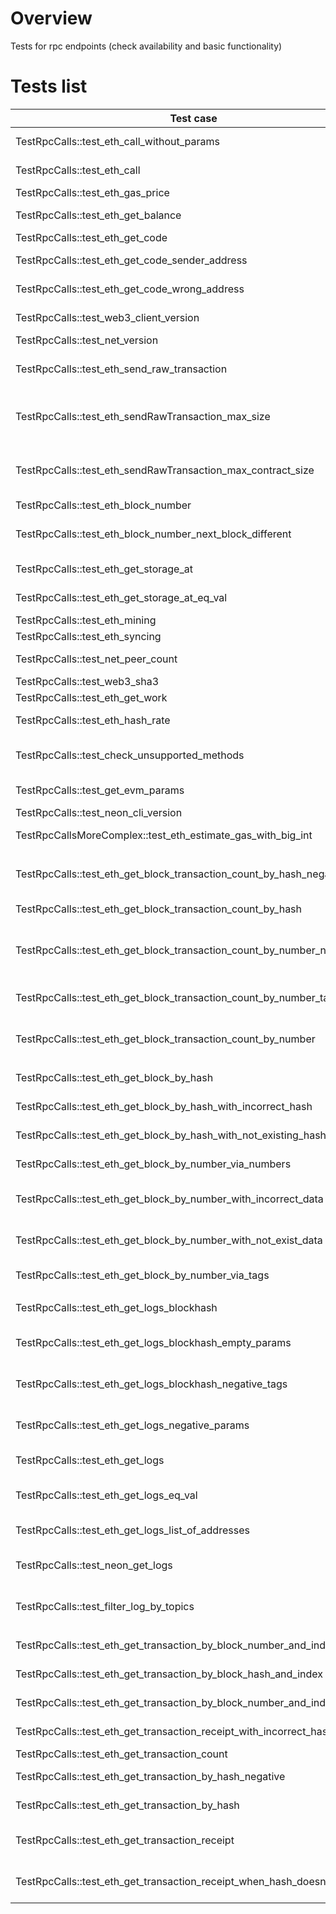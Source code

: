 # Overview

Tests for rpc endpoints (check availability and basic functionality)

# Tests list

| Test case                                                               | Description                                                    | XFailed   |
|-------------------------------------------------------------------------|----------------------------------------------------------------|-----------|
| TestRpcCalls::test_eth_call_without_params                              | Just call eth_call without params                              |           |
| TestRpcCalls::test_eth_call                                             | Call eth_call with with right but random data                  |           |
| TestRpcCalls::test_eth_gas_price                                        | Get gas price                                                  |           |
| TestRpcCalls::test_eth_get_balance                                      | Get sender balance with different state                        |           |
| TestRpcCalls::test_eth_get_code                                         | Get code                                                       |           |
| TestRpcCalls::test_eth_get_code_sender_address                          | Get code with sender address                                   |           |
| TestRpcCalls::test_eth_get_code_wrong_address                           | Get code with the wrong address                                |           |
| TestRpcCalls::test_web3_client_version                                  | Get web3_client_version                                        |           |
| TestRpcCalls::test_net_version                                          | Get net_version                                                |           |
| TestRpcCalls::test_eth_send_raw_transaction                             | Basic check that sendRawTransaction work (send 1 neon)         |           |
| TestRpcCalls::test_eth_sendRawTransaction_max_size                      | Get sendRawTransaction with max size of transaction            |           |
| TestRpcCalls::test_eth_sendRawTransaction_max_contract_size             | Get sendRawTransaction with max size of contract               |           |
| TestRpcCalls::test_eth_block_number                                     | Get block by number                                            |           |
| TestRpcCalls::test_eth_block_number_next_block_different                | Get block by number 2 times, check that they're different      |           |
| TestRpcCalls::test_eth_get_storage_at                                   | Get storage with different tags                                |           |
| TestRpcCalls::test_eth_get_storage_at_eq_val                            | Check equal values for get storage                             |           |
| TestRpcCalls::test_eth_mining                                           | Get eth_mining value                                           |           |
| TestRpcCalls::test_eth_syncing                                          | Get eth_syncing value                                          |           |
| TestRpcCalls::test_net_peer_count                                       | Get net peer count value                                       |           |
| TestRpcCalls::test_web3_sha3                                            | Get web3 sha3 value                                            |           |
| TestRpcCalls::test_eth_get_work                                         | Get get work value                                             |           |
| TestRpcCalls::test_eth_hash_rate                                        | Get get hash rate value                                        |           |
| TestRpcCalls::test_check_unsupported_methods                            | Verify that unsupported methods return error                   |           |
| TestRpcCalls::test_get_evm_params                                       | Get neon evm parameters                                        |           |
| TestRpcCalls::test_neon_cli_version                                     | Get neon cli version                                           |           |
| TestRpcCallsMoreComplex::test_eth_estimate_gas_with_big_int             | Estimate gas for a big contract                                |           |
|                                                                         |                                                                |           |
| TestRpcCalls::test_eth_get_block_transaction_count_by_hash_negative     | Get block transaction count in block by hash, negative cases   |           |
| TestRpcCalls::test_eth_get_block_transaction_count_by_hash              | Get block transaction count in block by hash                   |           |
| TestRpcCalls::test_eth_get_block_transaction_count_by_number_negative   | Get block transaction count in block by number, negative cases |           |
| TestRpcCalls::test_eth_get_block_transaction_count_by_number_tags       | Get block transaction count in block by number, tags params    |           |
| TestRpcCalls::test_eth_get_block_transaction_count_by_number            | Get block transaction count in block by number                 |           |
|                                                                         |                                                                |           |
| TestRpcCalls::test_eth_get_block_by_hash                                | Get block and check structure                                  |           |
| TestRpcCalls::test_eth_get_block_by_hash_with_incorrect_hash            | Try to get block with bad params                               |           |
| TestRpcCalls::test_eth_get_block_by_hash_with_not_existing_hash         | Try to get block with not exist hash                           |           |
| TestRpcCalls::test_eth_get_block_by_number_via_numbers                  | Try to get block by number                                     |           |
| TestRpcCalls::test_eth_get_block_by_number_with_incorrect_data          | Try to get block by number with bad params                     |           |
| TestRpcCalls::test_eth_get_block_by_number_with_not_exist_data          | Try to get block by number with bad params                     |           |
| TestRpcCalls::test_eth_get_block_by_number_via_tags                     | Get block by number with tags                                  |           |
|                                                                         |                                                                |           |
| TestRpcCalls::test_eth_get_logs_blockhash                               | Get transaction logs by blockhash                              |           |
| TestRpcCalls::test_eth_get_logs_blockhash_empty_params                  | Get transaction logs by blockhash with empty params            |           |
| TestRpcCalls::test_eth_get_logs_blockhash_negative_tags                 | Get transaction logs by blockhash with invalid params          | NDEV-2237 |
| TestRpcCalls::test_eth_get_logs_negative_params                         | Get transaction logs by blockhash with invalid params          |           |
| TestRpcCalls::test_eth_get_logs                                         | Get transaction logs with different params                     |           |
| TestRpcCalls::test_eth_get_logs_eq_val                                  | Get transaction logs with different params and check equal     |           |
| TestRpcCalls::test_eth_get_logs_list_of_addresses                       | Get transaction logs for list of addresses                     |           |
| TestRpcCalls::test_neon_get_logs                                        | Get logs by neon_getLogs parameter                             |           |
| TestRpcCalls::test_filter_log_by_topics                                 | Get and filter logs by neon_getLogs, eth_getLogs               |           |
|                                                                         |                                                                |           |
| TestRpcCalls::test_eth_get_transaction_by_block_number_and_index        | Get block by number with tags and index                        |           |
| TestRpcCalls::test_eth_get_transaction_by_block_hash_and_index          | Get block by hash with tags and index                          |           |
| TestRpcCalls::test_eth_get_transaction_by_block_number_and_index_by_tag | Get block by hash with tags and index                          |           |
| TestRpcCalls::test_eth_get_transaction_receipt_with_incorrect_hash      | Get receipt from random hash                                   |           |
| TestRpcCalls::test_eth_get_transaction_count                            | Get transaction count                                          |           |
| TestRpcCalls::test_eth_get_transaction_by_hash_negative                 | Get transaction by hash, negative cases                        |           |
| TestRpcCalls::test_eth_get_transaction_by_hash                          | Check method getTransactionByHash                              |           |
| TestRpcCalls::test_eth_get_transaction_receipt                          | Check response structure for getTransactionReceipt             |           |
| TestRpcCalls::test_eth_get_transaction_receipt_when_hash_doesnt_exist   | Check getTransactionReceipt if tx hash not exist               |           |

